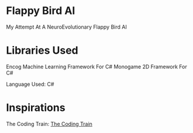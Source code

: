 # Flappy Bird AI
My Attempt At A NeuroEvolutionary Flappy Bird AI

# Libraries Used
Encog Machine Learning Framework For C#
Monogame 2D Framework For C#

Language Used: C#

# Inspirations
The Coding Train: [The Coding Train](www.youtube.com/@thecodingtrain)
